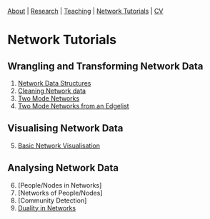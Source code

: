 [About](https://Tom-R-Leppard.github.io/) | [Research](/research.md) | [Teaching](/teaching.md) | [Network Tutorials](/network_tutorials.md) | [CV](/cv.pdf)

# Network Tutorials
## Wrangling and Transforming Network Data
1. [Network Data Structures](/Network-Data-Structures_READING.html)
2. [Cleaning Network data](/Cleaning-Network-Data.html)
3. [Two Mode Networks](Harry-Potter_Two_Mode.html)
4. [Two Mode Networks from an Edgelist](/Harry-Potter_Two_Mode-Edgelists.html)
   
## Visualising Network Data
5. [Basic Network Visualisation](/Visualisations_Basic.html)
   
## Analysing Network Data
6. [People/Nodes in Networks]
7. [Networks of People/Nodes]
8. [Community Detection]
9. [Duality in Networks](/Duality_Two-Mode-Network-Projection.html)

